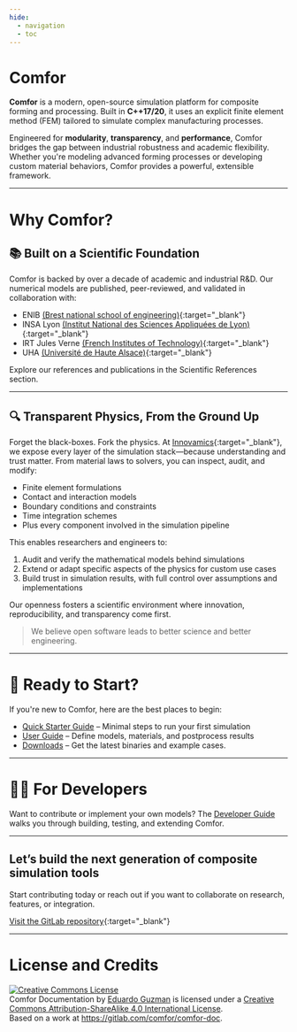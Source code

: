 ```yaml
---
hide:
  - navigation
  - toc
---
```


<div class="fullscreen-banner">
  <div class="banner-content">
    <h1>Comfor</h1>
  </div>
</div>

**Comfor** is a modern, open-source simulation platform for composite forming
and processing. Built in **C++17/20**, it uses an explicit finite element method
(FEM) tailored to simulate complex manufacturing processes.

Engineered for **modularity**, **transparency**, and **performance**, Comfor
bridges the gap between industrial robustness and academic flexibility. Whether
you're modeling advanced forming processes or developing custom material
behaviors, Comfor provides a powerful, extensible framework.

---

# Why Comfor?

## 📚 Built on a Scientific Foundation

Comfor is backed by over a decade of academic and industrial R&D. Our numerical
models are published, peer-reviewed, and validated in collaboration with:

- ENIB [(Brest national school of engineering)](https://www.enib.fr/en_enib/){:target="_blank"}
- INSA Lyon [(Institut National des Sciences Appliquées de Lyon)](https://www.insa-lyon.fr/en){:target="_blank"}
- IRT Jules Verne [(French Institutes of Technology)](https://www.irt-jules-verne.fr/en/irt-jules-verne/){:target="_blank"}
- UHA [(Université de Haute Alsace)](https://www.uha.fr/en/index.html){:target="_blank"}

Explore our references and publications in the Scientific References section.

---

## 🔍 Transparent Physics, From the Ground Up

Forget the black-boxes. Fork the physics. At
[Innovamics](https://www.innovamics.com/){:target="_blank"}, we expose every layer of the
simulation stack—because understanding and trust matter. From material laws to
solvers, you can inspect, audit, and modify:

- Finite element formulations
- Contact and interaction models
- Boundary conditions and constraints
- Time integration schemes
- Plus every component involved in the simulation pipeline

This enables researchers and engineers to:

1. Audit and verify the mathematical models behind simulations
2. Extend or adapt specific aspects of the physics for custom use cases
3. Build trust in simulation results, with full control over assumptions and
   implementations

Our openness fosters a scientific environment where innovation, reproducibility,
and transparency come first.

> We believe open software leads to better science and better engineering.

---

# 🚀 Ready to Start?

If you're new to Comfor, here are the best places to begin:

- [Quick Starter Guide](overview/quick_starter_guide.md) – Minimal steps to run
  your first simulation
- [User Guide](docs/docs_overview.md) – Define models, materials, and
  postprocess results
- [Downloads](overview/download_page.md) – Get the latest binaries and example
  cases.

---

# 👨‍💻 For Developers

Want to contribute or implement your own models? The
[Developer Guide](developers/dev_api.md) walks you through building,
testing, and extending Comfor.

---

## Let’s build the next generation of composite simulation tools

Start contributing today or reach out if you want to collaborate on research,
features, or integration.

[Visit the GitLab repository](https://gitlab.com/comfor){:target="_blank"}

---

# License and Credits

<a rel="license" href="http://creativecommons.org/licenses/by-sa/4.0/"><img
alt="Creative Commons License" style="border-width:0"
src="https://i.creativecommons.org/l/by-sa/4.0/88x31.png" /></a><br /><span
xmlns:dct="http://purl.org/dc/terms/" property="dct:title">Comfor
Documentation</span> by <a xmlns:cc="http://creativecommons.org/ns#"
href="https://egm_foss.gitlab.io/about_me/" property="cc:attributionName"
rel="cc:attributionURL">Eduardo Guzman</a> is licensed under a <a rel="license"
href="http://creativecommons.org/licenses/by-sa/4.0/">Creative Commons Attribution-ShareAlike 4.0 International License</a>.<br />Based on a work at <a
xmlns:dct="http://purl.org/dc/terms/"
href="https://gitlab.com/comfor/comfor-doc"
rel="dct:source">https://gitlab.com/comfor/comfor-doc</a>.
